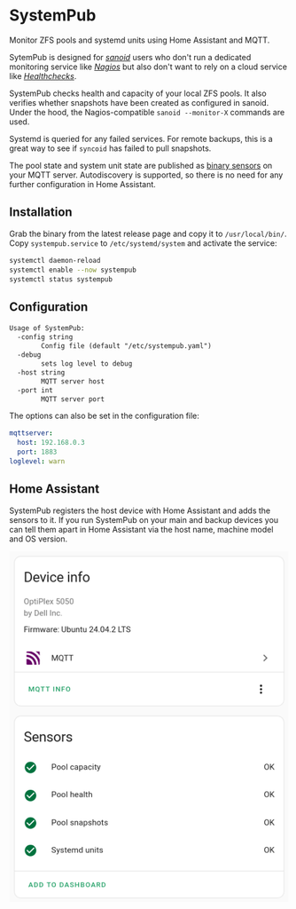 # SystemPub
Monitor ZFS pools and systemd units using Home Assistant and MQTT.

SytemPub is designed for [*sanoid*](https://github.com/jimsalterjrs/sanoid) users who don't run a dedicated monitoring service like [*Nagios*](https://nagios.org) but also don't want to rely on a cloud service like [*Healthchecks*](https://healthchecks.io/).

SystemPub checks health and capacity of your local ZFS pools. It also verifies whether snapshots have been created as configured in sanoid.
Under the hood, the Nagios-compatible `sanoid --monitor-X` commands are used.

Systemd is queried for any failed services.
For remote backups, this is a great way to see if `syncoid` has failed to pull snapshots.

The pool state and system unit state are published as [binary sensors](https://www.home-assistant.io/integrations/sensor.mqtt/) on your MQTT server.
Autodiscovery is supported, so there is no need for any further configuration in Home Assistant.

## Installation
Grab the binary from the latest release page and copy it to `/usr/local/bin/`.
Copy `systempub.service` to `/etc/systemd/system` and activate the service:
```sh
systemctl daemon-reload
systemctl enable --now systempub
systemctl status systempub
```

## Configuration

```
Usage of SystemPub:
  -config string
        Config file (default "/etc/systempub.yaml")
  -debug
        sets log level to debug
  -host string
        MQTT server host
  -port int
        MQTT server port
```

The options can also be set in the configuration file:

```yaml
mqttserver:
  host: 192.168.0.3
  port: 1883
loglevel: warn
```

## Home Assistant
SystemPub registers the host device with Home Assistant and adds the sensors to it.
If you run SystemPub on your main and backup devices you can tell them apart in Home Assistant via the host name, machine model and OS version.

![Screenshot](.github/demo_home_assistant.png)
